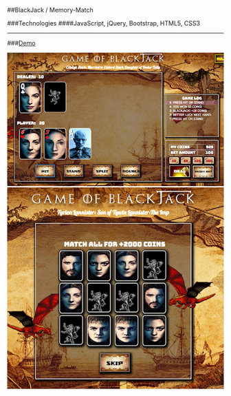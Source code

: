 ##BlackJack / Memory-Match

###Technologies 
####JavaScript, jQuery, Bootstrap, HTML5, CSS3

---

###[Demo](https://www.pauldkang.com/blackjack)

![alt](images/ss2.png)
![alt](images/ss1.png)
